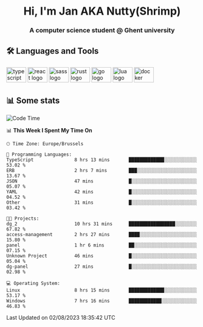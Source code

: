 <h1 align="center">Hi, I'm Jan AKA Nutty(Shrimp)</h1>
<h3 align="center">A computer science student @ Ghent university</h3>

<h2 align="left">🛠️ Languages and Tools</h2>

###

<div align="left">
  <img src="https://cdn.jsdelivr.net/gh/devicons/devicon/icons/typescript/typescript-original.svg" height="40" width="52" alt="typescript logo"  />
  <img src="https://cdn.jsdelivr.net/gh/devicons/devicon/icons/react/react-original.svg" height="40" width="52" alt="react logo"  />
  <img src="https://cdn.jsdelivr.net/gh/devicons/devicon/icons/sass/sass-original.svg" height="40" width="52" alt="sass logo"  />
  <img src="https://cdn.jsdelivr.net/gh/devicons/devicon/icons/rust/rust-plain.svg" height="40" width="52" alt="rust logo"  />
  <img src="https://cdn.jsdelivr.net/gh/devicons/devicon/icons/go/go-original.svg" height="40" width="52" alt="go logo"  />
  <img src="https://cdn.jsdelivr.net/gh/devicons/devicon/icons/lua/lua-original.svg" height="40" width="52" alt="lua logo"  />
  <img src="https://cdn.jsdelivr.net/gh/devicons/devicon/icons/docker/docker-original.svg" height="40" width="52" alt="docker logo"  />
</div>

<h2>📊 Some stats</h2>

<!--START_SECTION:waka-->
![Code Time](http://img.shields.io/badge/Code%20Time-3%2C459%20hrs%2046%20mins-blue)

📊 **This Week I Spent My Time On** 

```text
🕑︎ Time Zone: Europe/Brussels

💬 Programming Languages: 
TypeScript               8 hrs 13 mins       █████████████░░░░░░░░░░░░   53.02 % 
ERB                      2 hrs 7 mins        ███░░░░░░░░░░░░░░░░░░░░░░   13.67 % 
JSON                     47 mins             █░░░░░░░░░░░░░░░░░░░░░░░░   05.07 % 
YAML                     42 mins             █░░░░░░░░░░░░░░░░░░░░░░░░   04.52 % 
Other                    31 mins             █░░░░░░░░░░░░░░░░░░░░░░░░   03.42 % 

🐱‍💻 Projects: 
dg_2                     10 hrs 31 mins      █████████████████░░░░░░░░   67.82 % 
access-management        2 hrs 27 mins       ████░░░░░░░░░░░░░░░░░░░░░   15.80 % 
panel                    1 hr 6 mins         ██░░░░░░░░░░░░░░░░░░░░░░░   07.15 % 
Unknown Project          46 mins             █░░░░░░░░░░░░░░░░░░░░░░░░   05.04 % 
dg-panel                 27 mins             █░░░░░░░░░░░░░░░░░░░░░░░░   02.98 % 

💻 Operating System: 
Linux                    8 hrs 15 mins       █████████████░░░░░░░░░░░░   53.17 % 
Windows                  7 hrs 16 mins       ████████████░░░░░░░░░░░░░   46.83 % 
```


 Last Updated on 02/08/2023 18:35:42 UTC
<!--END_SECTION:waka-->
